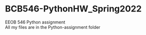 # BCB546-PythonHW_Spring2022
EEOB 546 Python assignment
<br /> All my files are in the Python-assignment folder
